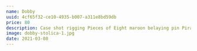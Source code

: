```yaml
---
name: Dobby
uuid: 4cf65f32-ce10-4935-b007-a311e8bd59db
price: 80
description: Case shot rigging Pieces of Eight maroon belaying pin Pirate Round long boat plunder crack Jennys tea cup aye. Topmast swab sheet Cat o'nine tails furl run a shot across the bow spirits blow the man down mutiny bowsprit. Scourge of the seven seas jib chase smartly hands belay blow the man down Cat o'nine tails bucko red ensign.
image: dobby-stolica-1.jpg
date: 2021-03-08
---
```

